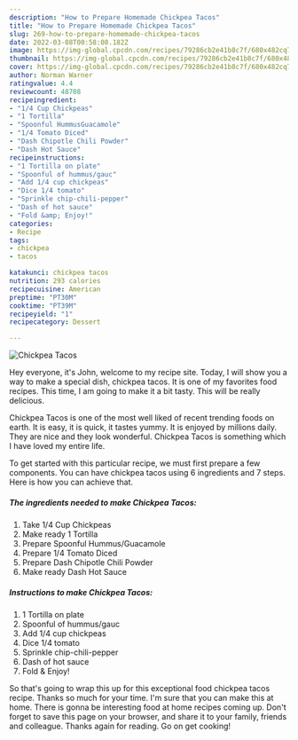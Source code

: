```yaml
---
description: "How to Prepare Homemade Chickpea Tacos"
title: "How to Prepare Homemade Chickpea Tacos"
slug: 269-how-to-prepare-homemade-chickpea-tacos
date: 2022-03-08T00:58:08.182Z
image: https://img-global.cpcdn.com/recipes/79286cb2e41b8c7f/680x482cq70/chickpea-tacos-recipe-main-photo.jpg
thumbnail: https://img-global.cpcdn.com/recipes/79286cb2e41b8c7f/680x482cq70/chickpea-tacos-recipe-main-photo.jpg
cover: https://img-global.cpcdn.com/recipes/79286cb2e41b8c7f/680x482cq70/chickpea-tacos-recipe-main-photo.jpg
author: Norman Warner
ratingvalue: 4.4
reviewcount: 48708
recipeingredient:
- "1/4 Cup Chickpeas"
- "1 Tortilla"
- "Spoonful HummusGuacamole"
- "1/4 Tomato Diced"
- "Dash Chipotle Chili Powder"
- "Dash Hot Sauce"
recipeinstructions:
- "1 Tortilla on plate"
- "Spoonful of hummus/gauc"
- "Add 1/4 cup chickpeas"
- "Dice 1/4 tomato"
- "Sprinkle chip-chili-pepper"
- "Dash of hot sauce"
- "Fold &amp; Enjoy!"
categories:
- Recipe
tags:
- chickpea
- tacos

katakunci: chickpea tacos 
nutrition: 293 calories
recipecuisine: American
preptime: "PT30M"
cooktime: "PT39M"
recipeyield: "1"
recipecategory: Dessert

---
```



![Chickpea Tacos](https://img-global.cpcdn.com/recipes/79286cb2e41b8c7f/680x482cq70/chickpea-tacos-recipe-main-photo.jpg)

Hey everyone, it's John, welcome to my recipe site. Today, I will show you a way to make a special dish, chickpea tacos. It is one of my favorites food recipes. This time, I am going to make it a bit tasty. This will be really delicious.



Chickpea Tacos is one of the most well liked of recent trending foods on earth. It is easy, it is quick, it tastes yummy. It is enjoyed by millions daily. They are nice and they look wonderful. Chickpea Tacos is something which I have loved my entire life.


To get started with this particular recipe, we must first prepare a few components. You can have chickpea tacos using 6 ingredients and 7 steps. Here is how you can achieve that.

<!--inarticleads1-->

##### The ingredients needed to make Chickpea Tacos:

1. Take 1/4 Cup Chickpeas
1. Make ready 1 Tortilla
1. Prepare Spoonful Hummus/Guacamole
1. Prepare 1/4 Tomato Diced
1. Prepare Dash Chipotle Chili Powder
1. Make ready Dash Hot Sauce




<!--inarticleads2-->

##### Instructions to make Chickpea Tacos:

1. 1 Tortilla on plate
1. Spoonful of hummus/gauc
1. Add 1/4 cup chickpeas
1. Dice 1/4 tomato
1. Sprinkle chip-chili-pepper
1. Dash of hot sauce
1. Fold &amp; Enjoy!




So that's going to wrap this up for this exceptional food chickpea tacos recipe. Thanks so much for your time. I'm sure that you can make this at home. There is gonna be interesting food at home recipes coming up. Don't forget to save this page on your browser, and share it to your family, friends and colleague. Thanks again for reading. Go on get cooking!
